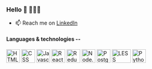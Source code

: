 ### Hello 👋 👨🏻‍💻


- 📫 Reach me on <a href="https://www.linkedin.com/in/maxwellstofman/"> LinkedIn </a>
<!--
**mxhs/mxhs** is a ✨ _special_ ✨ repository because its `README.md` (this file) appears on your GitHub profile.

Here are some ideas to get you started:

- 🔭 I’m currently working on ...
- 🌱 I’m currently learning ...
- 👯 I’m looking to collaborate on ...
- 🤔 I’m looking for help with ...
- 💬 Ask me about ...

- 😄 Pronouns: ...
- ⚡ Fun fact: ...
-->
#### Languages & technologies --
<img src=https://btwicode.com/static/media/html_icon.005cdc3d.svg height=36px width=36px alt="HTML"/> <img src=https://btwicode.com/static/media/css_icon.fa6ed3fc.svg height=36px width=36px alt="CSS"/> <img src=https://btwicode.com/static/media/javascript_icon.cf1d1d89.svg height=36px width=36px alt="Javascript"/> <img src=https://btwicode.com/static/media/react_icon.d4ed2b3d.svg height=36px width=36px alt="React"/> <img src=https://btwicode.com/static/media/redux_icon.85772647.svg height=36px width=36px alt="Redux"/> <img src=https://btwicode.com/static/media/node.js_icon.b337a2fb.svg height=36px width=36px alt="Node.js"/> <img src=https://wiki.postgresql.org/images/thumb/a/a4/PostgreSQL_logo.3colors.svg/540px-PostgreSQL_logo.3colors.svg.png height=36px width=36px alt="PostgreSQL"/> <img src=https://btwicode.com/static/media/less_icon.96aeab1f.svg height=36px width=50px alt="LESS"/> <img src=https://btwicode.com/static/media/python_icon.a029eeeb.svg height=36px width=36px alt="Python"/>

